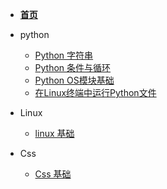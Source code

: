 * [**首页**](http://weiguang19.xyz/)

* python
  * [Python 字符串](Python/PythonString.md)
  * [Python 条件与循环](Python/PythonCondition.md)
  * [Python OS模块基础](Python/PythonOsModule.md)
  * [在Linux终端中运行Python文件](Python/RunPyInLinux.md)

* Linux
  * [linux 基础](Linux/linux_base)

* Css
  * [Css 基础](Css/css_base)